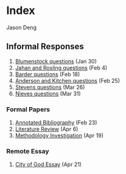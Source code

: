 # Index

Jason Deng

## Informal Responses

1. [Blumenstock questions](https://JasonDeng23.github.io/workshop/blumenstock) (Jan 30)
2. [Jahan and Rosling questions](https://JasonDeng23.github.io/workshop/jahanrosling) (Feb 4)
3. [Barder questions](https://JasonDeng23.github.io/workshop/barder) (Feb 18)
4. [Anderson and Kitchen questions](https://JasonDeng23.github.io/workshop/andersonkitchen) (Feb 25)
5. [Stevens questions](https://JasonDeng23.github.io/workshop/Stevens) (Mar 26)
6. [Nieves questions](https://JasonDeng23.github.io/workshop/nieves) (Mar 31)

### Formal Papers 

1. [Annotated Bibliography](https://JasonDeng23.github.io/workshop/assignment_one) (Feb 23)
2. [Literature Review](https://JasonDeng23.github.io/workshop/assignment2) (Apr 6)
3. [Methodology Investigation](https://JasonDeng23.github.io/workshop/assignment3) (Apr 19)

### Remote Essay

1. [City of God Essay](https://JasonDeng23.github.io/workshop/remoteessay) (Apr 21)

